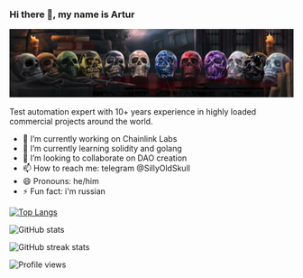 ### Hi there 👋, my name is Artur
![](https://raw.githubusercontent.com/oldsku11/oldsku11/main/skulls.png)

Test automation expert with 10+ years experience in highly loaded commercial projects around the world.

- 🔭 I’m currently working on Chainlink Labs 
- 🌱 I’m currently learning solidity and golang 
- 👯 I’m looking to collaborate on DAO creation 
- 📫 How to reach me: telegram @SillyOldSkull 
- 😄 Pronouns: he/him 
- ⚡ Fun fact: i'm russian 


[![Top Langs](https://github-readme-stats.vercel.app/api/top-langs/?username=oldsku11)](https://github.com/anuraghazra/github-readme-stats)

![GitHub stats](https://github-readme-stats.vercel.app/api?username=oldsku11&show_icons=true)  

![GitHub streak stats](https://github-readme-streak-stats.herokuapp.com/?user=oldsku11)  

![Profile views](https://gpvc.arturio.dev/oldsku11)  
